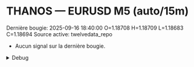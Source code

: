 # THANOS — EURUSD M5 (auto/15m)
Dernière bougie: 2025-09-16 18:40:00  O=1.18708  H=1.18709  L=1.18683  C=1.18694
Source active: twelvedata_repo

- Aucun signal sur la dernière bougie.

<details><summary>Debug</summary>

- TD_API_KEY manquant.

</details>